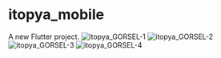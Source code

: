 # itopya_mobile

A new Flutter project.
![itopya_GORSEL-1]()
![itopya_GORSEL-2]()
![itopya_GORSEL-3]()
![itopya_GORSEL-4]()
